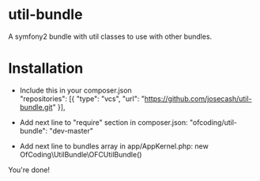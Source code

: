 # util-bundle
A symfony2 bundle with util classes to use with other bundles.

# Installation

- Include this in your composer.json<br/>
    "repositories": [{
        "type": "vcs",
        "url": "https://github.com/josecash/util-bundle.git"
    }],

- Add next line to "require" section in composer.json:
    "ofcoding/util-bundle": "dev-master"

- Add next line to bundles array in app/AppKernel.php:
     new OfCoding\UtilBundle\OFCUtilBundle()

You're done!
